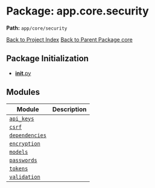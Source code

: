 # Package: app.core.security

**Path:** `app/core/security`

[Back to Project Index](../../../../index.md)
[Back to Parent Package core](../index.md)

## Package Initialization
- [__init__.py](init.md)

## Modules

| Module | Description |
| --- | --- |
| [`api_keys`](api_keys.md) |  |
| [`csrf`](csrf.md) |  |
| [`dependencies`](dependencies.md) |  |
| [`encryption`](encryption.md) |  |
| [`models`](models.md) |  |
| [`passwords`](passwords.md) |  |
| [`tokens`](tokens.md) |  |
| [`validation`](validation.md) |  |
